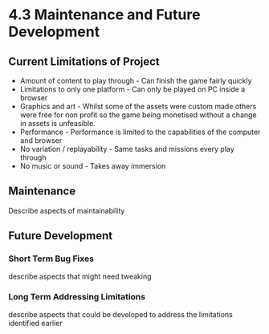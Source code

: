 # 4.3 Maintenance and Future Development

## Current Limitations of Project

* Amount of content to play through - Can finish the game fairly quickly
* Limitations to only one platform - Can only be played on PC inside a browser
* Graphics and art - Whilst some of the assets were custom made others were free for non profit so the game being monetised without a change in assets is unfeasible.
* Performance - Performance is limited to the capabilities of the computer and browser
* No variation / replayability - Same tasks and missions every play through
* No music or sound - Takes away immersion&#x20;

## Maintenance

Describe aspects of maintainability

## Future Development

### Short Term Bug Fixes

describe aspects that might need tweaking

### Long Term Addressing Limitations

describe aspects that could be developed to address the limitations identified earlier
